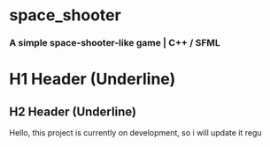 # space_shooter

### A simple space-shooter-like game | C++ / SFML










H1 Header (Underline)
=============

H2 Header (Underline)
-------------

Hello, this project is currently on development, so i will update it regu
